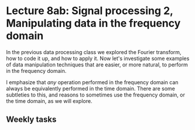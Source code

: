 # Lecture 8ab: Signal processing 2, Manipulating data in the frequency domain 

In the previous data processing class we explored the Fourier transform, how to code it up, and how to apply it. Now let's investigate some examples of data manipulation techniques that are easier, or more natural, to perform in the frequency domain.

I emphasize that *any* operation performed in the frequency domain can always be equivalently performed in the time domain. There are some subtleties to this, and reasons to sometimes use the frequency domain, or the time domain, as we will explore.

## Weekly tasks

```{tableofcontents}
```


